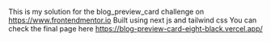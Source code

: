 This is my solution for the blog_preview_card challenge on https://www.frontendmentor.io
Built using next js and tailwind css
You can check the final page here https://blog-preview-card-eight-black.vercel.app/

